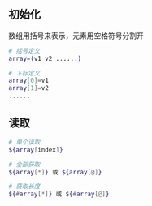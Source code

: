 <!--
 * @Description: 
 * @Version: 1.0
 * @Author: DaLao
 * @Email: dalao_li@163.com
 * @Date: 2021-09-29 22:09:10
 * @LastEditors: DaLao
 * @LastEditTime: 2021-10-10 22:22:29
-->

## 初始化

数组用括号来表示，元素用空格符号分割开

```sh
# 括号定义
array=(v1 v2 ......)

# 下标定义
array[0]=v1
array[1]=v2
......
```

## 读取

```sh
# 单个读取
${array[index]}

# 全部获取
${array[*]} 或 ${array[@]}

# 获取长度
${#array[*]} 或 ${#array[@]}
```